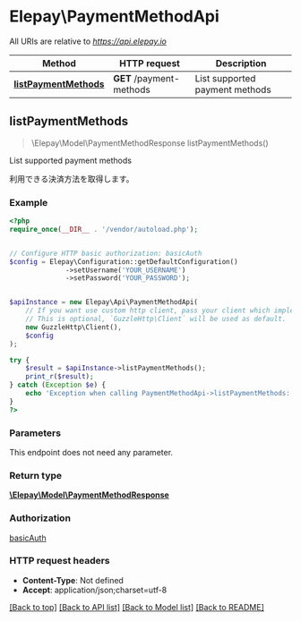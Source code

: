 # Elepay\PaymentMethodApi

All URIs are relative to *https://api.elepay.io*

Method | HTTP request | Description
------------- | ------------- | -------------
[**listPaymentMethods**](PaymentMethodApi.md#listPaymentMethods) | **GET** /payment-methods | List supported payment methods



## listPaymentMethods

> \Elepay\Model\PaymentMethodResponse listPaymentMethods()

List supported payment methods

利用できる決済方法を取得します。

### Example

```php
<?php
require_once(__DIR__ . '/vendor/autoload.php');


// Configure HTTP basic authorization: basicAuth
$config = Elepay\Configuration::getDefaultConfiguration()
              ->setUsername('YOUR_USERNAME')
              ->setPassword('YOUR_PASSWORD');


$apiInstance = new Elepay\Api\PaymentMethodApi(
    // If you want use custom http client, pass your client which implements `GuzzleHttp\ClientInterface`.
    // This is optional, `GuzzleHttp\Client` will be used as default.
    new GuzzleHttp\Client(),
    $config
);

try {
    $result = $apiInstance->listPaymentMethods();
    print_r($result);
} catch (Exception $e) {
    echo 'Exception when calling PaymentMethodApi->listPaymentMethods: ', $e->getMessage(), PHP_EOL;
}
?>
```

### Parameters

This endpoint does not need any parameter.

### Return type

[**\Elepay\Model\PaymentMethodResponse**](../Model/PaymentMethodResponse.md)

### Authorization

[basicAuth](../../README.md#basicAuth)

### HTTP request headers

- **Content-Type**: Not defined
- **Accept**: application/json;charset=utf-8

[[Back to top]](#) [[Back to API list]](../../README.md#documentation-for-api-endpoints)
[[Back to Model list]](../../README.md#documentation-for-models)
[[Back to README]](../../README.md)


